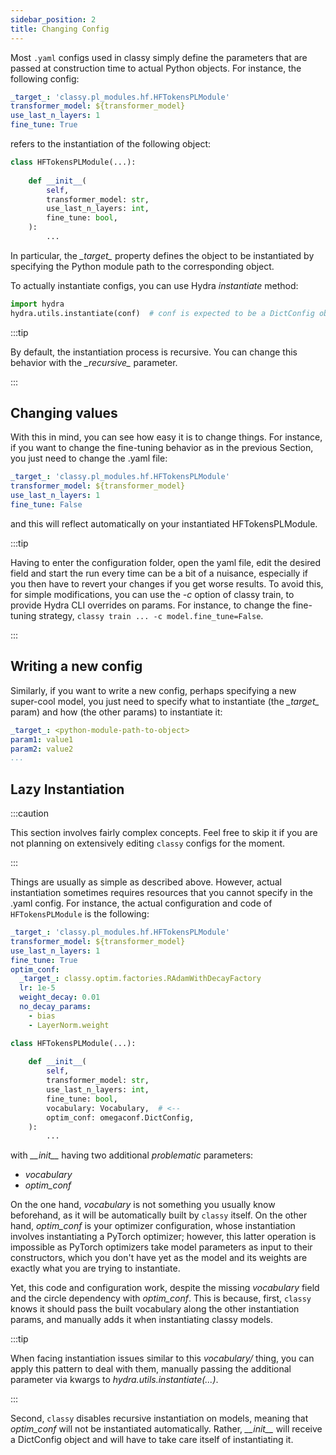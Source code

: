 ```yaml
---
sidebar_position: 2
title: Changing Config
---
```


Most `.yaml` configs used in classy simply define the parameters that are passed at construction time to actual Python
objects. For instance, the following config:

```yaml title="configurations/model/token.yaml"
_target_: 'classy.pl_modules.hf.HFTokensPLModule'
transformer_model: ${transformer_model}
use_last_n_layers: 1
fine_tune: True
```

refers to the instantiation of the following object:

```python title="classy/pl_modules/hf.py"
class HFTokensPLModule(...):
    
    def __init__(
        self,
        transformer_model: str,
        use_last_n_layers: int,
        fine_tune: bool,
    ):
        ...
```

In particular, the *\_target\_* property defines the object to be instantiated by specifying the Python module path to
the corresponding object.

To actually instantiate configs, you can use Hydra *instantiate* method:

```python
import hydra
hydra.utils.instantiate(conf)  # conf is expected to be a DictConfig object (essentially a more powerful Python Dict loaded via OmegaConf); you don't need to care about this detail 
```

:::tip

By default, the instantiation process is recursive. You can change this behavior with the *\_recursive\_* parameter.

:::

## Changing values

With this in mind, you can see how easy it is to change things. For instance, if you want to change the fine-tuning behavior
as in the previous Section, you just need to change the .yaml file:

```yaml title="configurations/model/token.yaml"
_target_: 'classy.pl_modules.hf.HFTokensPLModule'
transformer_model: ${transformer_model}
use_last_n_layers: 1
fine_tune: False
```

and this will reflect automatically on your instantiated HFTokensPLModule.

:::tip

Having to enter the configuration folder, open the yaml file, edit the desired field and start the run every time
can be a bit of a nuisance, especially if you then have to revert your changes if you get worse results. 
To avoid this, for simple modifications, you can use the *-c* option of classy train, to provide Hydra CLI overrides on params. For
instance, to change the fine-tuning strategy, ```classy train ... -c model.fine_tune=False```.

:::

## Writing a new config

Similarly, if you want to write a new config, perhaps specifying a new super-cool model, you just need to specify what to instantiate
(the *\_target\_* param) and how (the other params) to instantiate it:

```yaml title="configurations/model/model-new.yaml"
_target_: <python-module-path-to-object>
param1: value1
param2: value2
...
```

## Lazy Instantiation

:::caution

This section involves fairly complex concepts. Feel free to skip it if you are not planning on extensively
editing `classy` configs for the moment.

:::

Things are usually as simple as described above. However, actual instantiation sometimes requires resources that you 
cannot specify in the .yaml config. For instance, the actual configuration and code of `HFTokensPLModule` is the following:

```yaml title="configurations/model/token.yaml"
_target_: 'classy.pl_modules.hf.HFTokensPLModule'
transformer_model: ${transformer_model}
use_last_n_layers: 1
fine_tune: True
optim_conf:
  _target_: classy.optim.factories.RAdamWithDecayFactory
  lr: 1e-5
  weight_decay: 0.01
  no_decay_params:
    - bias
    - LayerNorm.weight
```

```python title="classy/pl_modules/hf.py"
class HFTokensPLModule(...):
    
    def __init__(
        self,
        transformer_model: str,
        use_last_n_layers: int,
        fine_tune: bool,
        vocabulary: Vocabulary,  # <--
        optim_conf: omegaconf.DictConfig,
    ):
        ...
```

with *\_\_init\_\_* having two additional *problematic* parameters:
* *vocabulary*
* *optim_conf*

On the one hand, *vocabulary* is not something you usually know beforehand, as it will be automatically built by `classy` itself. 
On the other hand, *optim_conf* is your optimizer configuration, whose instantiation involves instantiating a PyTorch optimizer;
however, this latter operation is impossible as PyTorch optimizers take model parameters as input to their constructors,
which you don't have yet as the model and its weights are exactly what you are trying to instantiate.

Yet, this code and configuration work, despite the missing *vocabulary* field and the circle dependency with *optim_conf*.
This is because, first, `classy` knows it should pass the built vocabulary along the other instantiation params, and manually adds it
when instantiating classy models.

:::tip

When facing instantiation issues similar to this *vocabulary/* thing, you can apply this pattern to deal with them,
manually passing the additional parameter via kwargs to *hydra.utils.instantiate(...)*.

:::

Second, `classy` disables recursive instantiation on models, meaning that *optim_conf* will not be instantiated automatically.
Rather, *\_\_init\_\_* will receive a DictConfig object and will have to take care itself of instantiating it.